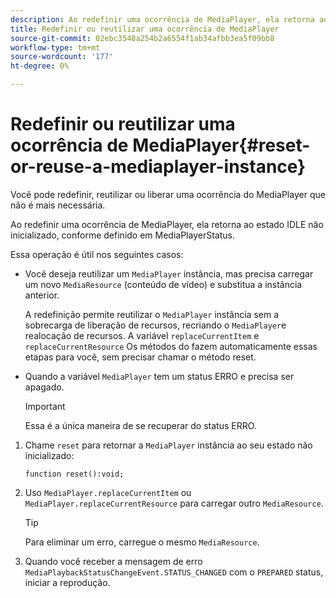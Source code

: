 ```yaml
---
description: Ao redefinir uma ocorrência de MediaPlayer, ela retorna ao estado IDLE não inicializado, conforme definido em MediaPlayerStatus.
title: Redefinir ou reutilizar uma ocorrência de MediaPlayer
source-git-commit: 02ebc3548a254b2a6554f1ab34afbb3ea5f09bb8
workflow-type: tm+mt
source-wordcount: '177'
ht-degree: 0%

---
```


# Redefinir ou reutilizar uma ocorrência de MediaPlayer{#reset-or-reuse-a-mediaplayer-instance}

Você pode redefinir, reutilizar ou liberar uma ocorrência do MediaPlayer que não é mais necessária.

Ao redefinir uma ocorrência de MediaPlayer, ela retorna ao estado IDLE não inicializado, conforme definido em MediaPlayerStatus.

Essa operação é útil nos seguintes casos:

* Você deseja reutilizar um `MediaPlayer` instância, mas precisa carregar um novo `MediaResource` (conteúdo de vídeo) e substitua a instância anterior.

  A redefinição permite reutilizar o `MediaPlayer` instância sem a sobrecarga de liberação de recursos, recriando o `MediaPlayer`e realocação de recursos. A variável `replaceCurrentItem` e `replaceCurrentResource` Os métodos do fazem automaticamente essas etapas para você, sem precisar chamar o método reset.

* Quando a variável `MediaPlayer` tem um status ERRO e precisa ser apagado.

  >[!IMPORTANT]
  >
  >Essa é a única maneira de se recuperar do status ERRO.

1. Chame `reset` para retornar a `MediaPlayer` instância ao seu estado não inicializado:

   ```
   function reset():void; 
   ```

1. Uso `MediaPlayer.replaceCurrentItem` ou `MediaPlayer.replaceCurrentResource` para carregar outro `MediaResource`.

   >[!TIP]
   >
   >Para eliminar um erro, carregue o mesmo `MediaResource`.

1. Quando você receber a mensagem de erro `MediaPlaybackStatusChangeEvent.STATUS_CHANGED` com o `PREPARED` status, iniciar a reprodução.
